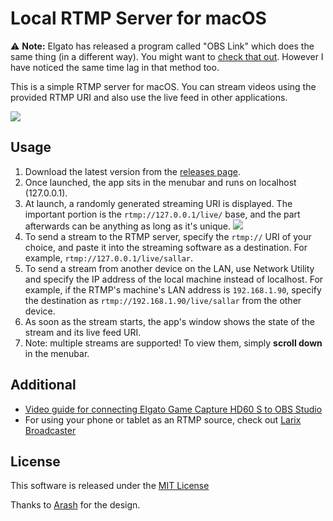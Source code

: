 # Local RTMP Server for macOS

:warning: **Note:** Elgato has released a program called "OBS Link" which does the same thing (in a different way). You might want to [check that out](https://help.elgato.com/hc/en-us/articles/360031363132-OBS-Link-Setup). However I have noticed the same time lag in that method too.

This is a simple RTMP server for macOS. You can stream videos using the provided RTMP URI and also use the live feed in other applications.

![](https://user-images.githubusercontent.com/768052/38555984-c2961dba-3cd0-11e8-8f4e-49270e2278ce.png)

## Usage

1. Download the latest version from the [releases page](https://github.com/sallar/mac-local-rtmp-server/releases).
2. Once launched, the app sits in the menubar and runs on localhost (127.0.0.1).
3. At launch, a randomly generated streaming URI is displayed. The important portion is the `rtmp://127.0.0.1/live/` base, and the part afterwards can be anything as long as it's unique.
![](https://user-images.githubusercontent.com/2568736/41819405-dd699fac-778d-11e8-912b-1c2bdeb3258a.png)
4. To send a stream to the RTMP server, specify the  `rtmp://` URI of your choice, and paste it into the streaming software as a destination. For example, `rtmp://127.0.0.1/live/sallar`.
5. To send a stream from another device on the LAN, use Network Utility and specify the IP address of the local machine instead of localhost. For example, if the RTMP's machine's LAN address is `192.168.1.90`, specify the destination as `rtmp://192.168.1.90/live/sallar` from the other device.
6. As soon as the stream starts, the app's window shows the state of the stream and its live feed URI.
7. Note: multiple streams are supported! To view them, simply **scroll down** in the menubar.

## Additional

* [Video guide for connecting Elgato Game Capture HD60 S to OBS Studio](https://www.youtube.com/watch?v=n94jGIXWWZQ&feature=youtu.be)
* For using your phone or tablet as an RTMP source, check out [Larix Broadcaster](https://wmspanel.com/larix_broadcaster)

## License

This software is released under the [MIT License](LICENSE)

Thanks to [Arash](https://twitter.com/_arashasghari) for the design.
